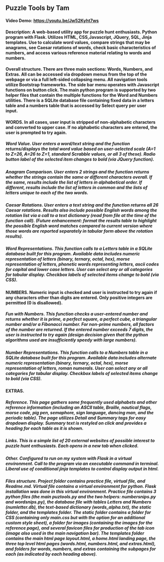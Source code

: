 ## Puzzle Tools by Tam
#### Video Demo:  https://youtu.be/Jw52Kyht7ws
#### Description:  A web-based utility app for puzzle hunt enthusiasts.  Python program with Flask.  Utilizes HTML, CSS,Javascript, JQuery, SQL, Jinja templates.  Use to calculate word values, compare strings that may be anagrams, see Caesar rotations of words, check basic characteristics of numbers, and access various reference material relating to words and numbers.
#### Overall structure.  There are three main sections: Words, Numbers, and Extras.  All can be accessed via dropdown menus from the top of the webpage or via a full left-sided collapsing menu.  All navigation tools utilize Bootstrap frameworks.  The side bar menu operates with Javascript functions on button click.  The main python program is supported by two helper files that contain the multiple functions for the Word and Numbers utilities.  There is a SQLite database file containing fixed data in a letters table and a numbers table that is accessed by Select query per user input.
#### WORDS.  In all cases, user input is stripped of non-alphabetic characters and converted to upper case.  If no alphabetic characters are entered, the user is prompted to try again.
##### Word Value.  User enters a word/text string and the function returns/displays the total word value based on user-selected scale (A=1 to Z=26, A=26 to Z=1, standard Scrabble values, or all 3 of these).  Radio button label of the selected item changes to bold (via JQuery function).
##### Anagram Comparison.  User enters 2 strings and the function returns whether the strings contain the same or different characters overall.  If the same, results include the list of letters in alphabetical order.  If different, results include the list of letters in common and the lists of letters unique to each of the two words.
##### Caesar Rotations.  User enters a text string and the function returns all 26 Caesar rotations.  Results also include possible English words among the rotation list via a call to a text dictionary (read from file at the time of the function call).  (Future enhancement: format the results table to highlight the possible English word matches compared to current version where those words are reported separately in tabular form above the rotation results).
##### Word Representations.  This function calls to a Letters table in a SQLite database built for this program.  Available data includes numeric representation of letters (binary, ternary, octal, hex), morse representation of letters, phonetic words representing letters, ascii codes for capital and lower case letters.  User can select any or all categories for tabular display.  Checkbox labels of selected items change to bold (via CSS).
#### NUMBERS.  Numeric input is checked and user is instructed to try again if any characters other than digits are entered.  Only positive integers are permitted (0 is disallowed).
##### Fun with Numbers.  This function checks a user-entered number and returns whether it is prime, a perfect square, a perfect cube, a triangular number and/or a Fibonacci number.  For non-prime numbers, all factors of the number are returned.  If the entered number exceeds 7 digits, the user is instructed to try again (design decision given that the python algorithms used are insufficiently speedy with large numbers).
##### Number Representations.  This function calls to a Numbers table in a SQLite database built for this program.  Available data includes alternate numeric representation (binary, ternary, octal, hex), morse representation of letters, roman numerals.  User can select any or all categories for tabular display.  Checkbox labels of selected items change to bold (via CSS).
#### EXTRAS.
##### Reference.  This page gathers some frequently used alphabets and other reference information (including an ASCII table, Braille, nautical flags, morse code, pig pen, semaphore, sign language, dancing man, and the periodic table).  The page utilizes Detail and Summary tags for easy dropdown display.  Summary text is restyled on click and provides a heading for each table as it is shown.
##### Links.  This is a simple list of 20 external websites of possible interest to puzzle hunt enthusiasts.  Each opens in a new tab when clicked.
##### Other.  Configured to run on my system with Flask in a virtual environment.  Call to the program via an executable command in terminal.  Liberal use of conditional jinja templates to control display output in html.
##### Files structure.  Project folder contains practice file, virtual file, and Readme.md.  Virtual file contains a virtual environment for python.  Flask installation was done in this virtual environment.  Practice file contains 3 python files (the main puztools.py and the two helpers: numbersnips.py and wordsnips.py), the database file with tables Letters and Numbers (numletter.db), the text-based dictionary (words_alpha.txt), the static folder, and the templates folder.  The static folder contains a folder for CSS (containing only main.css but with the option for an additional custom style sheet), a folder for images (containing the images for the reference page), and several favicon files for production of the tab icon (image also used in the main navigation bar).  The templates folder contains the main html page layout.html, a home.html landing page, the three top level html pages (words.html, numbers.html, and extras.html), and folders for words, numbers, and extras containing the subpages for each (as indicated by each heading above).







